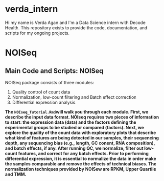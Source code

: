 # verda_intern
Hi my name is Verda Agan and I'm a Data Science intern with Decode Health. This repository exists to provide the code, documentation, and scripts for my ongoing projects. 

# NOISeq 
## Main Code and Scripts: NOISeq 
NOISeq package consists of three modules: 
1. Quality control of count data 
3. Normalization, low-count filtering and Batch effect correction 
4. Differential expression analysis

**The ``NOIseq_Tutorial.Rmd``will walk you through each module. First, we describe the input data format. NOIseq requires two pieces of information to start: the expression data (data) and the factors defining the experimental groups to be studied or compared (factors). Next, we explore the quality of the count data with exploratory plots that describe what kind of features are being detected in our samples, their sequencing depth, any sequencing bias (e.g., length, GC conent, RNA composition), and batch effects, if any. After running QC, we normalize, filter out low-count features, and correct for any batch effects. Prior to performing differential expression, it is essential to normalize the data in order make the samples comparable and remove the effects of technical biases. The normalization techniques provided by NOISew are RPKM, Upper Quartile and TMM.**

